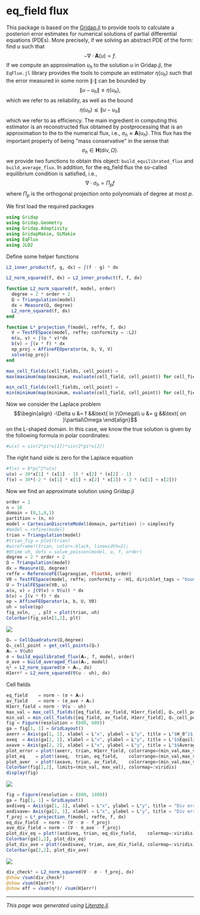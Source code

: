 # eq_field flux

This package is based on the
[Gridap.jl](https://github.com/gridap/Gridap.jl/tree/master) to provide tools to calculate a
posteriori error estimates for numerical solutions of
partial differential equations (PDEs). More precisely, if we solving an abstract PDE of the
form: find $u$ such that
$$-\nabla\cdot\mathbf{A}(u) = f.$$
If we compute an approximation $u_h$ to the solution $u$ in Gridap.jl,
the `EqFlux.jl` library provides the tools to compute an estimator
$\eta(u_h)$ such that the error measured in some norm $\|\cdot\|$ can be
bounded by
$$\|u - u_h\| \le \eta(u_h),$$
which we refer to as reliability, as well as the bound
$$\eta(u_h) \lesssim \|u - u_h\|$$
which we refer to as efficiency. The main ingredient in computing this estimator
is an reconstructed flux obtained by postprocessing that is an approximation
to the to the numerical flux, i.e., $\sigma_h\approx \mathbf{A}(u_h)$. This
flux has the important property of being "mass conservative" in the sense
that
$$\sigma_h \in \mathbf{H}(\mathrm{div},\Omega).$$
we provide two functions to obtain this object:
`build_equilibrated_flux` and `build_average_flux`. In addition, for the
eq_field flux the so-called equilibrium condition is satisfied, i.e.,
$$\nabla\cdot\sigma_h = \Pi_pf$$
where $\Pi_p$ is the orthogonal projection onto polynomials of degree at most
$p$.

We first load the required packages

````julia
using Gridap
using Gridap.Geometry
using Gridap.Adaptivity
using GridapMakie, GLMakie
using EqFlux
using JLD2
````

Define some helper functions

````julia
L2_inner_product(f, g, dx) = ∫(f ⋅ g) * dx

L2_norm_squared(f, dx) = L2_inner_product(f, f, dx)

function L2_norm_squared(f, model, order)
  degree = 2 * order + 2
  Ω = Triangulation(model)
  dx = Measure(Ω, degree)
  L2_norm_squared(f, dx)
end

function L²_projection_f(model, reffe, f, dx)
  V = TestFESpace(model, reffe; conformity = :L2)
  m(u, v) = ∫(u * v)*dx
  b(v) = ∫(v * f) * dx
  op_proj = AffineFEOperator(m, b, V, V)
  solve(op_proj)
end

max_cell_fields(cell_fields, cell_point) =
max(maximum(map(maximum, evaluate(cell_field, cell_point)) for cell_field in cell_fields)...)

min_cell_fields(cell_fields, cell_point) =
min(minimum(map(minimum, evaluate(cell_field, cell_point)) for cell_field in cell_fields)...)
````

Now we consider the Laplace problem
$$\begin{align}
-\Delta u &= f &&\text{ in }\Omega\\
u &= g &&\text{ on }\partial\Omega
\end{align}$$
on the L-shaped domain. In this case, we know the true solution
is given by the following formula in polar coordinates:

````julia
#u(x) = sin(2*pi*x[1])*sin(2*pi*x[2])
````

The right hand side is zero for the Laplace equation

````julia
#f(x) = 8*pi^2*u(x)
u(x) = 30*x[1] * (x[1] - 1) * x[2] * (x[2] - 1)
f(x) = 30*(-2 * (x[1] * x[1] + x[2] * x[2]) + 2 * (x[1] + x[2]))
````

Now we find an approximate solution using Gridap.jl

````julia
order = 1
n = 10
domain = (0,1,0,1)
partition = (n, n)
model = CartesianDiscreteModel(domain, partition) |> simplexify
#model = refine(model)
trian = Triangulation(model)
#trian_fig = plot(trian)
#wireframe!(trian, color=:black, linewidth=2);
#@time uh, dofs = solve_poisson(model, u, f, order)
degree = 2 * order + 2
Ω = Triangulation(model)
dx = Measure(Ω, degree)
reffe = ReferenceFE(lagrangian, Float64, order)
V0 = TestFESpace(model, reffe; conformity = :H1, dirichlet_tags = "boundary")
U = TrialFESpace(V0, u)
a(u, v) = ∫(∇(v) ⊙ ∇(u)) * dx
b(v) = ∫(v * f) * dx
op = AffineFEOperator(a, b, U, V0)
uh = solve(op)
fig_soln, _ , plt = plot(trian, uh)
Colorbar(fig_soln[1,2], plt)
````

![](solution_fig.png)

````julia
Qₕ = CellQuadrature(Ω,degree)
Qₕ_cell_point = get_cell_points(Qₕ)
𝐀ₕ = ∇(uh)
σ = build_equilibrated_flux(𝐀ₕ, f, model, order)
σ_ave = build_averaged_flux(𝐀ₕ, model)
η² = L2_norm_squared(σ + 𝐀ₕ, dx)
H1err² = L2_norm_squared(∇(u - uh), dx)
````

Cell fields

````julia
eq_field    = norm ∘ (σ + 𝐀ₕ)
av_field    = norm ∘ (σ_ave + 𝐀ₕ)
H1err_field = norm ∘ ∇(u - uh)
max_val = max_cell_fields([eq_field, av_field, H1err_field], Qₕ_cell_point)
min_val = min_cell_fields([eq_field, av_field, H1err_field], Qₕ_cell_point)
fig = Figure(resolution = (800, 600))
ga = fig[1, 1] = GridLayout()
axerr = Axis(ga[1, 1], xlabel = L"x", ylabel = L"y", title = L"$H_0^1$ seminorm error")
axeq  = Axis(ga[2, 1], xlabel = L"x", ylabel = L"y", title = L"$$Equilibrated flux esitmator")
axave = Axis(ga[2, 2], xlabel = L"x", ylabel = L"y", title = L"$$Averaged flux esitmator")
plot_error = plot!(axerr, trian, H1err_field, colorrange=(min_val,max_val), colormap=:viridis)
plot_eq    = plot!(axeq,  trian, eq_field,    colorrange=(min_val,max_val), colormap=:viridis)
plot_aver  = plot!(axave, trian, av_field,    colorrange=(min_val,max_val), colormap=:viridis)
Colorbar(fig[1,2], limits=(min_val, max_val), colormap=:viridis)
display(fig)
````

![](comparison.png)

````julia
fig = Figure(resolution = (800, 1400))
ga = fig[1, 1] = GridLayout()
axdiveq = Axis(ga[1, 1], xlabel = L"x", ylabel = L"y", title = "Div error equilibrated flux")
axdivave= Axis(ga[2, 1], xlabel = L"x", ylabel = L"y", title = "Div error averaged flux")
f_proj = L²_projection_f(model, reffe, f, dx)
eq_div_field  = norm ∘ (∇ ⋅ σ - f_proj)
ave_div_field = norm ∘ (∇ ⋅ σ_ave - f_proj)
plot_div_eq = plot!(axdiveq, trian, eq_div_field,    colormap=:viridis)
Colorbar(ga[1,2], plot_div_eq)
plot_div_ave = plot!(axdivave, trian, ave_div_field, colormap=:viridis)
Colorbar(ga[2,2], plot_div_ave)
````

![](comparison_div.png)

````julia
div_check² = L2_norm_squared(∇ ⋅ σ - f_proj, dx)
@show √sum(div_check²)
@show √sum(H1err²)
@show eff = √sum(η²)/ √sum(H1err²)
````

---

*This page was generated using [Literate.jl](https://github.com/fredrikekre/Literate.jl).*

